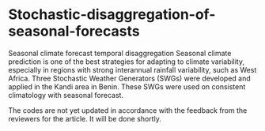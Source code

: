 # Stochastic-disaggregation-of-seasonal-forecasts
Seasonal climate forecast temporal disaggregation 
Seasonal climate prediction is one of the best strategies for adapting to climate variability, especially in regions with strong interannual rainfall variability, such as West Africa. 
Three Stochastic Weather Generators (SWGs) were developed and applied in the Kandi area in Benin. These SWGs were used on consistent climatology with seasonal forecast.

The codes are not yet updated in accordance with the feedback from the reviewers for the article. It will be done shortly.
